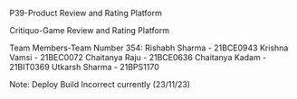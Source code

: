 P39-Product Review and Rating Platform

Critiquo-Game Review and Rating Platform

Team Members-Team Number 354:
Rishabh Sharma - 21BCE0943
Krishna Vamsi - 21BEC0072
Chaitanya Raju - 21BCE0636
Chaitanya Kadam - 21BIT0369
Utkarsh Sharma - 21BPS1170

Note: Deploy Build Incorrect currently (23/11/23)
